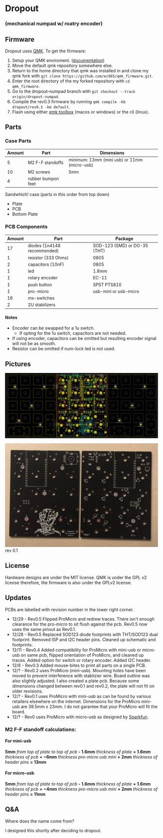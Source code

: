 # Dropout 
### (mechanical numpad w/ roatry encoder)


## Firmware
Dropout uses [QMK](https://github.com/qmk/qmk_firmware).
To get the firmware:
1. Setup your QMK enviroment. ([documentation](https://docs.qmk.fm/#/newbs))
2. Move the default qmk repository somewhere else.
1. Return to the home directory that qmk was installed in and clone my qmk fork with `git clone https://github.com/ec965/qmk_firmware.git`.
2. Enter the root directory of the my forked repository with `cd qmk_firmware`.
2. Go to the dropout-numpad branch with `git checkout --track origin/dropout-numpad`.
3. Compile the rev0.3 firmware by running `qmk compile -kb dropout/rev0.3 -km default`.
4. Flash using either [qmk toolbox](https://qmk.fm/toolbox/) (macos or windows) or the cli (linux).

## Parts

### Case Parts
Amount | Part | Dimensions
--- | --- | ---
5 | M2 F-F standoffs | minimum: 13mm (mini usb) or 11mm (micro-usb)
10 | M2 screws | 5mm
4 | rubber bumpon feet

Sandwhich! case (parts in this order from top down)
*  Plate
*  PCB
*  Bottom Plate

### PCB Components
Amount | Part | Package
--- | --- | ---
17 | diodes (1n4148 recommended) | SOD-123 (SMD) or DO-35 (THT)
1 | resistor (333 Ohms) | 0805
2 | capacitors (10nF) | 0805
1 | led | 1.8mm
1 | rotary encoder | EC-11
1 | push button | SPST PTS810
1 | pro-micro | usb-mini or usb-micro
16 | mx-switches | 
2 | 2U stabilizers | 

#### Notes
* Encoder can be swapped for a 1u switch.
  - If opting for the 1u switch, capacitors are not needed.
* If using encoder, capacitors can be omitted but resulting encoder signal will not be as smooth.
* Resistor can be omitted if num-lock led is not used.

## Pictures
![pcb](./graphics/pcb.png "PCB")

![rev0.1](./graphics/pcb-top-down.JPG "rev0.1")
rev 0.1

## License
Hardware designs are under the MIT license. QMK is under the GPL v2 license therefore, the firmware is also under the GPLv2 license.

## Updates
PCBs are labelled with revision number in the lower right corner.

* 12/29 - Rev0.5 Flipped ProMicro and redrew traces. There isn't enough clearance for the pro-micro to sit flush against the pcb. Rev0.5 now uses the same pinout as Rev0.1.
* 12/28 - Rev0.5 Replaced SOD123 diode footprints with THT/SOD123 dual footprint. Removed ISP and I2C header pins. Cleaned up schematic and footprints.
* 12/11 - Rev0.4 Added compatibility for ProMicro with mini-usb or micro-usb on same pcb, flipped orientation of ProMicro, and cleaned up traces.
Added option for switch or rotary encoder. Added I2C header.
* 12/6 - Rev0.3 Added mouse-bites to print all parts on a single PCB.
* 12/? - Rev0.2 uses ProMicro (mini-usb). Mounting holes have been moved to prevent interference with stablizier wire. Board outline was also slightly adjusted. I also created a plate pcb. Because some dimensions changed between rev0.1 and rev0.2, the plate will not fit on older revisions.
* 12/? - Rev0.1 uses ProMicro with mini-usb as can be found by various retailers elsewhere on the internet. 
Dimensions for the ProMicro mini-usb are 39.5mm x 23mm. I do not garantee that your ProMicro will fit the board.
* 12/? - Rev0 uses ProMicro with micro-usb as designed by [Sparkfun](https://www.sparkfun.com/products/12640).

### M2 F-F standoff calculations:
#### For mini-usb
**5mm** _from top of plate to top of pcb_ **- 1.6mm** _thickness of plate_ **+ 1.6mm** _thickness of pcb_ **+ ~6mm** _thickness pro-micro usb mini_ **+ 2mm** _thickness of header pins_ **= 13mm**
#### For micro-usb
**5mm** _from top of plate to top of pcb_ **- 1.6mm** _thickness of plate_ **+ 1.6mm** _thickness of pcb_ **+ ~4mm** _thickness pro-micro usb mini_ **+ 2mm** _thickness of header pins_ **= 11mm**

## Q&A
Where does the name come from?

I designed this shortly after deciding to dropout.
